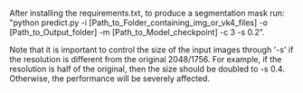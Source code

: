 After installing the requirements.txt, to produce a segmentation mask run: "python predict.py -i [Path_to_Folder_containing_img_or_vk4_files] -o [Path_to_Output_folder] -m [Path_to_Model_checkpoint] -c 3 -s 0.2".

Note that it is important to control the size of the input images through '-s' if the resolution is different from the original 2048/1756. For example, if the resolution is half of the original, then the size should be doubled to -s 0.4. Otherwise, the performance will be severely affected.
